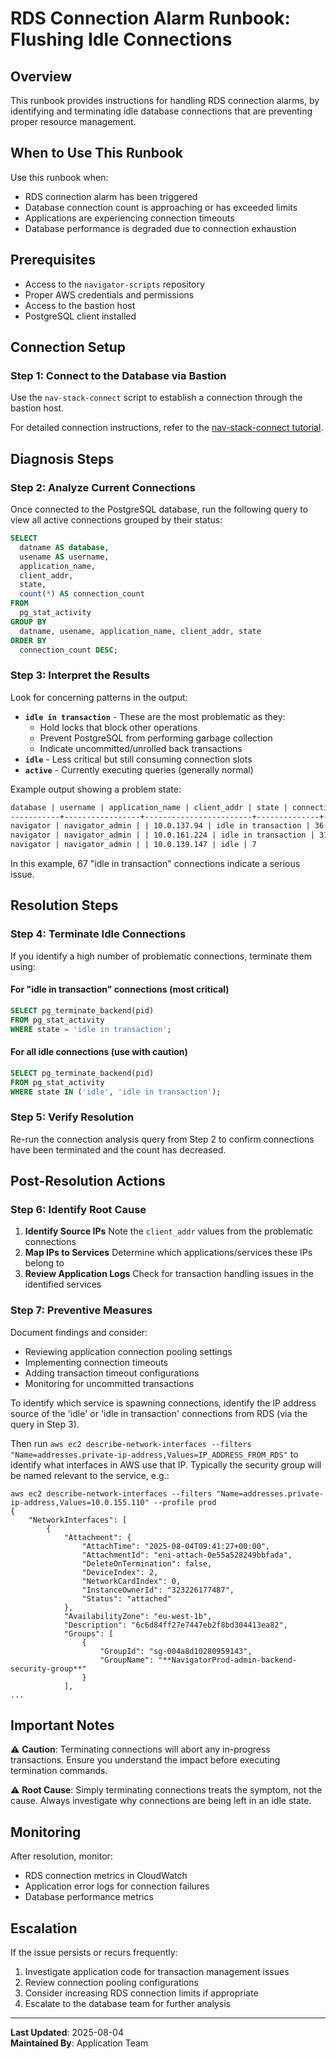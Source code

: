 # RDS Connection Alarm Runbook: Flushing Idle Connections

## Overview

This runbook provides instructions for handling RDS connection alarms,
by identifying and terminating idle database connections that are
preventing proper resource management.

## When to Use This Runbook

Use this runbook when:

- RDS connection alarm has been triggered
- Database connection count is approaching or has exceeded limits
- Applications are experiencing connection timeouts
- Database performance is degraded due to connection exhaustion

## Prerequisites

- Access to the `navigator-scripts` repository
- Proper AWS credentials and permissions
- Access to the bastion host
- PostgreSQL client installed

## Connection Setup

### Step 1: Connect to the Database via Bastion

Use the `nav-stack-connect` script to establish a connection
through the bastion host.

For detailed connection instructions, refer to the [nav-stack-connect tutorial](https://github.com/climatepolicyradar/navigator-scripts/blob/main/docs/nav-stack-connect.md).

## Diagnosis Steps

### Step 2: Analyze Current Connections

Once connected to the PostgreSQL database,
run the following query to view all active connections grouped by their status:

```sql
SELECT
  datname AS database,
  usename AS username,
  application_name,
  client_addr,
  state,
  count(*) AS connection_count
FROM
  pg_stat_activity
GROUP BY
  datname, usename, application_name, client_addr, state
ORDER BY
  connection_count DESC;
```

### Step 3: Interpret the Results

Look for concerning patterns in the output:

- **`idle in transaction`** - These are the most problematic as they:
  - Hold locks that block other operations
  - Prevent PostgreSQL from performing garbage collection
  - Indicate uncommitted/unrolled back transactions
- **`idle`** - Less critical but still consuming connection slots
- **`active`** - Currently executing queries (generally normal)

Example output showing a problem state:

```markdown
database | username | application_name | client_addr | state | connection_count
-----------+-----------------+------------------------+--------------+---------------------+------------------
navigator | navigator_admin | | 10.0.137.94 | idle in transaction | 36
navigator | navigator_admin | | 10.0.161.224 | idle in transaction | 31
navigator | navigator_admin | | 10.0.139.147 | idle | 7
```

In this example, 67 "idle in transaction" connections indicate a serious issue.

## Resolution Steps

### Step 4: Terminate Idle Connections

If you identify a high number of problematic connections, terminate them using:

#### For "idle in transaction" connections (most critical)

```sql
SELECT pg_terminate_backend(pid)
FROM pg_stat_activity
WHERE state = 'idle in transaction';
```

#### For all idle connections (use with caution)

```sql
SELECT pg_terminate_backend(pid)
FROM pg_stat_activity
WHERE state IN ('idle', 'idle in transaction');
```

### Step 5: Verify Resolution

Re-run the connection analysis query from Step 2 to confirm connections
have been terminated and the count has decreased.

## Post-Resolution Actions

### Step 6: Identify Root Cause

1. **Identify Source IPs**
   Note the `client_addr` values from the problematic connections
2. **Map IPs to Services**
   Determine which applications/services these IPs belong to
3. **Review Application Logs**
   Check for transaction handling issues in the identified services

### Step 7: Preventive Measures

Document findings and consider:

- Reviewing application connection pooling settings
- Implementing connection timeouts
- Adding transaction timeout configurations
- Monitoring for uncommitted transactions

To identify which service is spawning connections, identify the IP address source of the 'idle' or 'idle in transaction' connections from RDS (via the query in Step 3).

Then run `aws ec2 describe-network-interfaces --filters "Name=addresses.private-ip-address,Values=IP_ADDRESS_FROM_RDS"` to identify what interfaces in AWS use that IP. Typically the security group will be named relevant to the service, e.g.:

```
aws ec2 describe-network-interfaces --filters "Name=addresses.private-ip-address,Values=10.0.155.110" --profile prod
{
    "NetworkInterfaces": [
        {
            "Attachment": {
                "AttachTime": "2025-08-04T09:41:27+00:00",
                "AttachmentId": "eni-attach-0e55a528249bbfada",
                "DeleteOnTermination": false,
                "DeviceIndex": 2,
                "NetworkCardIndex": 0,
                "InstanceOwnerId": "323226177487",
                "Status": "attached"
            },
            "AvailabilityZone": "eu-west-1b",
            "Description": "6c6d84ff27e7447eb2f8bd304413ea82",
            "Groups": [
                {
                    "GroupId": "sg-004a8d10280959143",
                    "GroupName": "**NavigatorProd-admin-backend-security-group**"
                }
            ],
...
```

## Important Notes

⚠️ **Caution**: Terminating connections will abort any in-progress transactions.
Ensure you understand the impact before executing termination commands.

⚠️ **Root Cause**: Simply terminating connections treats the symptom, not the cause.
Always investigate why connections are being left in an idle state.

## Monitoring

After resolution, monitor:

- RDS connection metrics in CloudWatch
- Application error logs for connection failures
- Database performance metrics

## Escalation

If the issue persists or recurs frequently:

1. Investigate application code for transaction management issues
2. Review connection pooling configurations
3. Consider increasing RDS connection limits if appropriate
4. Escalate to the database team for further analysis

---

**Last Updated**: 2025-08-04  
**Maintained By**: Application Team
